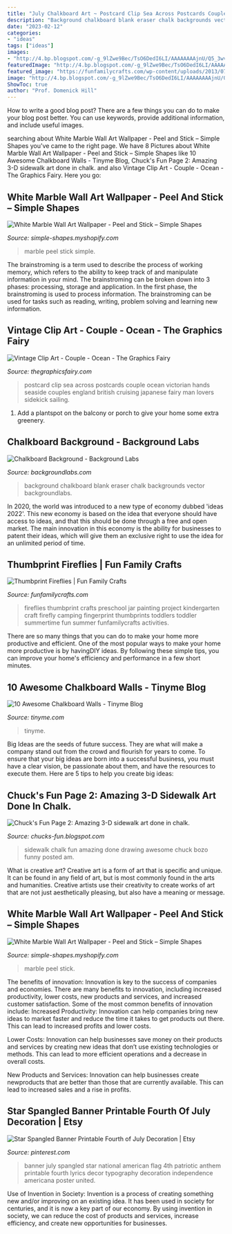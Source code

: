 ```yaml
---
title: "July Chalkboard Art ~ Postcard Clip Sea Across Postcards Couple Ocean Victorian Hands Seaside Couples England British Cruising Japanese Fairy Man Lovers Sidekick Sailing"
description: "Background chalkboard blank eraser chalk backgrounds vector backgroundlabs"
date: "2023-02-12"
categories:
- "ideas"
tags: ["ideas"]
images:
- "http://4.bp.blogspot.com/-g_9lZwe9Bec/TsO6DedI6LI/AAAAAAAAjnU/Q5_3wvWoqVc/s1600/Sidewalk+Art+0010.jpg"
featuredImage: "http://4.bp.blogspot.com/-g_9lZwe9Bec/TsO6DedI6LI/AAAAAAAAjnU/Q5_3wvWoqVc/s1600/Sidewalk+Art+0010.jpg"
featured_image: "https://funfamilycrafts.com/wp-content/uploads/2013/07/DSC_0032.jpg"
image: "http://4.bp.blogspot.com/-g_9lZwe9Bec/TsO6DedI6LI/AAAAAAAAjnU/Q5_3wvWoqVc/s1600/Sidewalk+Art+0010.jpg"
ShowToc: true
author: "Prof. Domenick Hill"
---
```



How to write a good blog post?
There are a few things you can do to make your blog post better. You can use keywords, provide additional information, and include useful images.

	

		
searching about White Marble Wall Art Wallpaper - Peel and Stick – Simple Shapes you've came to the right page. We have 8 Pictures about White Marble Wall Art Wallpaper - Peel and Stick – Simple Shapes like 10 Awesome Chalkboard Walls - Tinyme Blog, Chuck&#039;s Fun Page 2: Amazing 3-D sidewalk art done in chalk. and also Vintage Clip Art - Couple - Ocean - The Graphics Fairy. Here you go:
		
    
## White Marble Wall Art Wallpaper - Peel And Stick – Simple Shapes

<img loading=lazy src="https://cdn.shopify.com/s/files/1/1421/5694/products/8008_IMG1_3_1024x.jpg?v=1583422476" onerror="this.onerror=null;this.src='https://tse1.mm.bing.net/th?id=OIP.z-rYxQ5X930zVOJfIhkJWQHaIM&amp;pid=15.1';" alt="White Marble Wall Art Wallpaper - Peel and Stick – Simple Shapes">

_Source: simple-shapes.myshopify.com_

>marble peel stick simple. 

	

The brainstroming is a term used to describe the process of working memory, which refers to the ability to keep track of and manipulate information in your mind. The brainstroming can be broken down into 3 phases: processing, storage and application. In the first phase, the brainstroming is used to process information. The brainstroming can be used for tasks such as reading, writing, problem solving and learning new information.

    
## Vintage Clip Art - Couple - Ocean - The Graphics Fairy

<img loading=lazy src="https://thegraphicsfairy.com/wp-content/uploads/blogger/-7bltBdyJng0/ThC9PdZq6OI/AAAAAAAANOI/6RzN2b66Vmk/s1600/across+sea+vintage+graphicsfairy007.jpg" onerror="this.onerror=null;this.src='https://tse3.mm.bing.net/th?id=OIP.QroAGr4FMHN_c-iTFBP_6gHaEz&amp;pid=15.1';" alt="Vintage Clip Art - Couple - Ocean - The Graphics Fairy">

_Source: thegraphicsfairy.com_

>postcard clip sea across postcards couple ocean victorian hands seaside couples england british cruising japanese fairy man lovers sidekick sailing. 

	

1. Add a plantspot on the balcony or porch to give your home some extra greenery.

    
## Chalkboard Background - Background Labs

<img loading=lazy src="http://backgroundlabs.com/wp-content/uploads/2013/07/chalkboard-background.jpg" onerror="this.onerror=null;this.src='https://tse1.mm.bing.net/th?id=OIP.11WQE4QauxBoIlz9W5QN1AHaHa&amp;pid=15.1';" alt="Chalkboard Background - Background Labs">

_Source: backgroundlabs.com_

>background chalkboard blank eraser chalk backgrounds vector backgroundlabs. 

	

In 2020, the world was introduced to a new type of economy dubbed 'ideas 2022'. This new economy is based on the idea that everyone should have access to ideas, and that this should be done through a free and open market. The main innovation in this economy is the ability for businesses to patent their ideas, which will give them an exclusive right to use the idea for an unlimited period of time.

    
## Thumbprint Fireflies | Fun Family Crafts

<img loading=lazy src="https://funfamilycrafts.com/wp-content/uploads/2013/07/DSC_0032.jpg" onerror="this.onerror=null;this.src='https://tse3.mm.bing.net/th?id=OIP.jmVP6Tj32lTAahaoXdRzgwHaKb&amp;pid=15.1';" alt="Thumbprint Fireflies | Fun Family Crafts">

_Source: funfamilycrafts.com_

>fireflies thumbprint crafts preschool jar painting project kindergarten craft firefly camping fingerprint thumbprints toddlers toddler summertime fun summer funfamilycrafts activities. 

	

There are so many things that you can do to make your home more productive and efficient. One of the most popular ways to make your home more productive is by havingDIY ideas. By following these simple tips, you can improve your home's efficiency and performance in a few short minutes.

    
## 10 Awesome Chalkboard Walls - Tinyme Blog

<img loading=lazy src="https://www.tinyme.com/blog/wp-content/uploads/10-awesome-chalkboard-walls/10-Awesome-Chalkboard-Walls-1.jpg" onerror="this.onerror=null;this.src='https://tse3.mm.bing.net/th?id=OIP.gsSDnzR170MwHKVGcua_IgHaLH&amp;pid=15.1';" alt="10 Awesome Chalkboard Walls - Tinyme Blog">

_Source: tinyme.com_

>tinyme. 

	

Big Ideas are the seeds of future success. They are what will make a company stand out from the crowd and flourish for years to come. To ensure that your big ideas are born into a successful business, you must have a clear vision, be passionate about them, and have the resources to execute them. Here are 5 tips to help you create big ideas: 

    
## Chuck&#039;s Fun Page 2: Amazing 3-D Sidewalk Art Done In Chalk.

<img loading=lazy src="http://4.bp.blogspot.com/-g_9lZwe9Bec/TsO6DedI6LI/AAAAAAAAjnU/Q5_3wvWoqVc/s1600/Sidewalk+Art+0010.jpg" onerror="this.onerror=null;this.src='https://tse1.mm.bing.net/th?id=OIP.MYioah6BKYzCBsvV2AMGnQHaE9&amp;pid=15.1';" alt="Chuck&#039;s Fun Page 2: Amazing 3-D sidewalk art done in chalk.">

_Source: chucks-fun.blogspot.com_

>sidewalk chalk fun amazing done drawing awesome chuck bozo funny posted am. 

	

What is creative art?
Creative art is a form of art that is specific and unique. It can be found in any field of art, but is most commonly found in the arts and humanities. Creative artists use their creativity to create works of art that are not just aesthetically pleasing, but also have a meaning or message.

    
## White Marble Wall Art Wallpaper - Peel And Stick – Simple Shapes

<img loading=lazy src="https://cdn.shopify.com/s/files/1/1421/5694/products/8008_IMG1_2_1024x.jpg?v=1583422476" onerror="this.onerror=null;this.src='https://tse4.mm.bing.net/th?id=OIP.NCwgkyvy46mh_OLRDpqGFQHaIM&amp;pid=15.1';" alt="White Marble Wall Art Wallpaper - Peel and Stick – Simple Shapes">

_Source: simple-shapes.myshopify.com_

>marble peel stick. 

	

The benefits of innovation:
Innovation is key to the success of companies and economies. There are many benefits to innovation, including increased productivity, lower costs, new products and services, and increased customer satisfaction. Some of the most common benefits of innovation include: 
Increased Productivity: Innovation can help companies bring new ideas to market faster and reduce the time it takes to get products out there. This can lead to increased profits and lower costs. 

Lower Costs: Innovation can help businesses save money on their products and services by creating new ideas that don’t use existing technologies or methods. This can lead to more efficient operations and a decrease in overall costs. 

New Products and Services: Innovation can help businesses create newproducts that are better than those that are currently available. This can lead to increased sales and a rise in profits.

    
## Star Spangled Banner Printable Fourth Of July Decoration | Etsy

<img loading=lazy src="https://i.pinimg.com/736x/d1/2a/c4/d12ac42981ffd6e7422615878a0a21fb.jpg" onerror="this.onerror=null;this.src='https://tse3.mm.bing.net/th?id=OIP.qmcL6248ir3rJVdgrUZUHgAAAA&amp;pid=15.1';" alt="Star Spangled Banner Printable Fourth of July Decoration | Etsy">

_Source: pinterest.com_

>banner july spangled star national american flag 4th patriotic anthem printable fourth lyrics decor typography decoration independence americana poster united. 

	

Use of Invention in Society:
Invention is a process of creating something new and/or improving on an existing idea. It has been used in society for centuries, and it is now a key part of our economy. By using invention in society, we can reduce the cost of products and services, increase efficiency, and create new opportunities for businesses.

